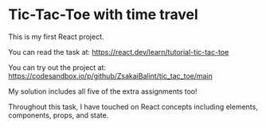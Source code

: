 # Tic-Tac-Toe with time travel

This is my first React project.

You can read the task at: https://react.dev/learn/tutorial-tic-tac-toe

You can try out the project at: https://codesandbox.io/p/github/ZsakaiBalint/tic_tac_toe/main

My solution includes all five of the extra assignments too!

Throughout this task, I have touched on React concepts including elements, components, props, and state.
